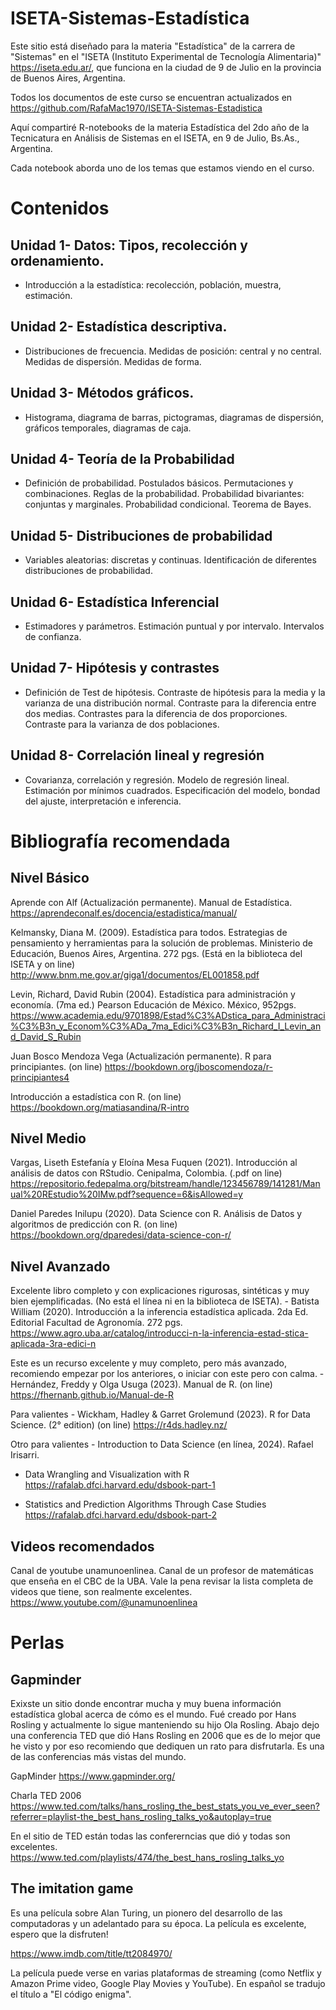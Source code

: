 # ISETA-Sistemas-Estadística

Este sitio está diseñado para la materia "Estadística" de la carrera de "Sistemas" en el "ISETA (Instituto Experimental de Tecnología Alimentaria)" <https://iseta.edu.ar/>, que funciona en la ciudad de 9 de Julio en la provincia de Buenos Aires, Argentina.

Todos los documentos de este curso se encuentran actualizados en <https://github.com/RafaMac1970/ISETA-Sistemas-Estadistica>

Aquí compartiré R-notebooks de la materia Estadística del 2do año de la Tecnicatura en Análisis de Sistemas en el ISETA, en 9 de Julio, Bs.As., Argentina.

Cada notebook aborda uno de los temas que estamos viendo en el curso.

# Contenidos

## Unidad 1- Datos: Tipos, recolección y ordenamiento.

-   Introducción a la estadística: recolección, población, muestra, estimación.

## Unidad 2- Estadística descriptiva.

-   Distribuciones de frecuencia. Medidas de posición: central y no central. Medidas de dispersión. Medidas de forma.

## Unidad 3- Métodos gráficos.

-   Histograma, diagrama de barras, pictogramas, diagramas de dispersión, gráficos temporales, diagramas de caja.

## Unidad 4- Teoría de la Probabilidad

-   Definición de probabilidad. Postulados básicos. Permutaciones y combinaciones. Reglas de la probabilidad. Probabilidad bivariantes: conjuntas y marginales. Probabilidad condicional. Teorema de Bayes.

## Unidad 5- Distribuciones de probabilidad

-   Variables aleatorias: discretas y continuas. Identificación de diferentes distribuciones de probabilidad.

## Unidad 6- Estadística Inferencial

-   Estimadores y parámetros. Estimación puntual y por intervalo. Intervalos de confianza.

## Unidad 7- Hipótesis y contrastes

-   Definición de Test de hipótesis. Contraste de hipótesis para la media y la varianza de una distribución normal. Contraste para la diferencia entre dos medias. Contrastes para la diferencia de dos proporciones. Contraste para la varianza de dos poblaciones.

## Unidad 8- Correlación lineal y regresión

-   Covarianza, correlación y regresión. Modelo de regresión lineal. Estimación por mínimos cuadrados. Especificación del modelo, bondad del ajuste, interpretación e inferencia.

# Bibliografía recomendada

## Nivel Básico

Aprende con Alf (Actualización permanente). Manual de Estadística. <https://aprendeconalf.es/docencia/estadistica/manual/>

Kelmansky, Diana M. (2009). Estadística para todos. Estrategias de pensamiento y herramientas para la solución de problemas. Ministerio de Educación, Buenos Aires, Argentina. 272 pgs. (Está en la biblioteca del ISETA y on line) <http://www.bnm.me.gov.ar/giga1/documentos/EL001858.pdf>

Levin, Richard, David Rubin (2004). Estadística para administración y economía. (7ma ed.) Pearson Educación de México. México, 952pgs. <https://www.academia.edu/9701898/Estad%C3%ADstica_para_Administraci%C3%B3n_y_Econom%C3%ADa_7ma_Edici%C3%B3n_Richard_I_Levin_and_David_S_Rubin>

Juan Bosco Mendoza Vega (Actualización permanente). R para principiantes. (on line) <https://bookdown.org/jboscomendoza/r-principiantes4>

Introducción a estadística con R. (on line) <https://bookdown.org/matiasandina/R-intro>

## Nivel Medio

Vargas, Liseth Estefanía y Eloína Mesa Fuquen (2021). Introducción al análisis de datos con RStudio. Cenipalma, Colombia. (.pdf on line) <https://repositorio.fedepalma.org/bitstream/handle/123456789/141281/Manual%20REstudio%20IMw.pdf?sequence=6&isAllowed=y>

Daniel Paredes Inilupu (2020). Data Science con R. Análisis de Datos y algoritmos de predicción con R. (on line) <https://bookdown.org/dparedesi/data-science-con-r/>

## Nivel Avanzado

Excelente libro completo y con explicaciones rigurosas, sintéticas y muy bien ejemplificadas. (No está el línea ni en la biblioteca de ISETA). - Batista William (2020). Introducción a la inferencia estadística aplicada. 2da Ed. Editorial Facultad de Agronomía. 272 pgs. <https://www.agro.uba.ar/catalog/introducci-n-la-inferencia-estad-stica-aplicada-3ra-edici-n>

Este es un recurso excelente y muy completo, pero más avanzado, recomiendo empezar por los anteriores, o iniciar con este pero con calma. - Hernández, Freddy y Olga Usuga (2023). Manual de R. (on line) <https://fhernanb.github.io/Manual-de-R>

Para valientes - Wickham, Hadley & Garret Grolemund (2023). R for Data Science. (2° edition) (on line) <https://r4ds.hadley.nz/>

Otro para valientes - Introduction to Data Science (en línea, 2024). Rafael Irisarri.

-   Data Wrangling and Visualization with R <https://rafalab.dfci.harvard.edu/dsbook-part-1>

-   Statistics and Prediction Algorithms Through Case Studies <https://rafalab.dfci.harvard.edu/dsbook-part-2>

## Videos recomendados

Canal de youtube unamunoenlinea. Canal de un profesor de matemáticas que enseña en el CBC de la UBA. Vale la pena revisar la lista completa de videos que tiene, son realmente excelentes. <https://www.youtube.com/@unamunoenlinea>


# Perlas

## Gapminder

Exixste un sitio donde encontrar mucha y muy buena información estadística global acerca de cómo es el mundo. Fué creado por Hans Rosling y actualmente lo sigue manteniendo su hijo Ola Rosling. Abajo dejo una conferencia TED que dió Hans Rosling en 2006 que es de lo mejor que he visto y por eso recomiendo que dediquen un rato para disfrutarla. Es una de las conferencias más vistas del mundo.

GapMinder <https://www.gapminder.org/>

Charla TED 2006 <https://www.ted.com/talks/hans_rosling_the_best_stats_you_ve_ever_seen?referrer=playlist-the_best_hans_rosling_talks_yo&autoplay=true>

En el sitio de TED están todas las confererncias que dió y todas son excelentes. <https://www.ted.com/playlists/474/the_best_hans_rosling_talks_yo>

## The imitation game

Es una película sobre Alan Turing, un pionero del desarrollo de las computadoras y un adelantado para su época. La película es excelente, espero que la disfruten!

<https://www.imdb.com/title/tt2084970/>

La película puede verse en varias plataformas de streaming (como Netflix y Amazon Prime video, Google Play Movies y YouTube). En español se tradujo el título a "El código enigma".
